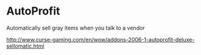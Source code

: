 # AutoProfit
Automatically sell gray items when you talk to a vendor

http://www.curse-gaming.com/en/wow/addons-2006-1-autoprofit-deluxe-sellomatic.html
